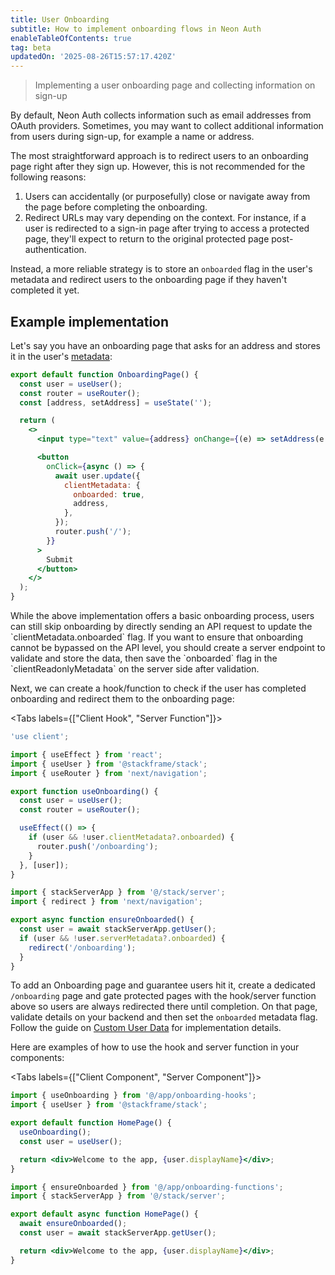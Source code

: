 ```yaml
---
title: User Onboarding
subtitle: How to implement onboarding flows in Neon Auth
enableTableOfContents: true
tag: beta
updatedOn: '2025-08-26T15:57:17.420Z'
---
```


> Implementing a user onboarding page and collecting information on sign-up

By default, Neon Auth collects information such as email addresses from OAuth providers. Sometimes, you may want to collect additional information from users during sign-up, for example a name or address.

The most straightforward approach is to redirect users to an onboarding page right after they sign up. However, this is not recommended for the following reasons:

1. Users can accidentally (or purposefully) close or navigate away from the page before completing the onboarding.
2. Redirect URLs may vary depending on the context. For instance, if a user is redirected to a sign-in page after trying to access a protected page, they'll expect to return to the original protected page post-authentication.

Instead, a more reliable strategy is to store an `onboarded` flag in the user's metadata and redirect users to the onboarding page if they haven't completed it yet.

## Example implementation

Let's say you have an onboarding page that asks for an address and stores it in the user's [metadata](/docs/neon-auth/concepts/custom-user-data):

```jsx shouldWrap title="app/onboarding/page.tsx"
export default function OnboardingPage() {
  const user = useUser();
  const router = useRouter();
  const [address, setAddress] = useState('');

  return (
    <>
      <input type="text" value={address} onChange={(e) => setAddress(e.target.value)} />

      <button
        onClick={async () => {
          await user.update({
            clientMetadata: {
              onboarded: true,
              address,
            },
          });
          router.push('/');
        }}
      >
        Submit
      </button>
    </>
  );
}
```

<Admonition type="note">
  While the above implementation offers a basic onboarding process, users can still skip onboarding by directly sending an API request to update the `clientMetadata.onboarded` flag. If you want to ensure that onboarding cannot be bypassed on the API level, you should create a server endpoint to validate and store the data, then save the `onboarded` flag in the `clientReadonlyMetadata` on the server side after validation.
</Admonition>

Next, we can create a hook/function to check if the user has completed onboarding and redirect them to the onboarding page:

<Tabs labels={["Client Hook", "Server Function"]}>

<TabItem>

```jsx shouldWrap title="app/onboarding-hooks.ts"
'use client';

import { useEffect } from 'react';
import { useUser } from '@stackframe/stack';
import { useRouter } from 'next/navigation';

export function useOnboarding() {
  const user = useUser();
  const router = useRouter();

  useEffect(() => {
    if (user && !user.clientMetadata?.onboarded) {
      router.push('/onboarding');
    }
  }, [user]);
}
```

</TabItem>

<TabItem>

```jsx shouldWrap title="app/onboarding-functions.ts"
import { stackServerApp } from '@/stack/server';
import { redirect } from 'next/navigation';

export async function ensureOnboarded() {
  const user = await stackServerApp.getUser();
  if (user && !user.serverMetadata?.onboarded) {
    redirect('/onboarding');
  }
}
```

</TabItem>

</Tabs>

To add an Onboarding page and guarantee users hit it, create a dedicated `/onboarding` page and gate protected pages with the hook/server function above so users are always redirected there until completion. On that page, validate details on your backend and then set the `onboarded` metadata flag. Follow the guide on [Custom User Data](/docs/neon-auth/concepts/custom-user-data) for implementation details.

Here are examples of how to use the hook and server function in your components:

<Tabs labels={["Client Component", "Server Component"]}>

<TabItem>

```jsx shouldWrap title="app/page.tsx"
import { useOnboarding } from '@/app/onboarding-hooks';
import { useUser } from '@stackframe/stack';

export default function HomePage() {
  useOnboarding();
  const user = useUser();

  return <div>Welcome to the app, {user.displayName}</div>;
}
```

</TabItem>

<TabItem>

```jsx shouldWrap title="app/page.tsx"
import { ensureOnboarded } from '@/app/onboarding-functions';
import { stackServerApp } from '@/stack/server';

export default async function HomePage() {
  await ensureOnboarded();
  const user = await stackServerApp.getUser();

  return <div>Welcome to the app, {user.displayName}</div>;
}
```

</TabItem>

</Tabs>
